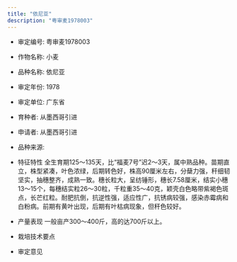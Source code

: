 ```yaml
---
title: "依尼亚"
description: "粤审麦1978003"
---
```

* 审定编号:  粤审麦1978003

*  作物名称:  小麦

*  品种名称:  依尼亚

*  审定年份:  1978

*  审定单位:  广东省

* 育种者:  从墨西哥引进

*  申请者:  从墨西哥引进

*  品种来源:  

*  特征特性
全生育期125～135天，比“福麦7号”迟2～3天，属中熟品种。苗期直立，株型紧凑，叶色浓绿，后期转色好，株高90厘米左右，分蘖力强，秆细韧坚实，抽穗整齐，成熟一致。穗长粒大，呈纺锤形，穗长7.58厘米，结实小穗13～15个，每穗结实粒26～30粒，千粒重35～40克，颖壳白色略带紫褐色斑点，长芒红粒。耐肥抗倒，抗逆性强，适应性广，抗锈病较强，感染赤霉病和白粉病。前期有黄叶出现，后期有叶枯病现象，但秆色较好。

*  产量表现
一般亩产300～400斤，高的达700斤以上。

*  栽培技术要点
 

*  审定意见


